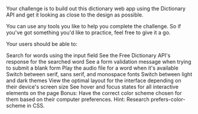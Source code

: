Your challenge is to build out this dictionary web app using the Dictionary API and get it looking as close to the design as possible.

You can use any tools you like to help you complete the challenge. So if you've got something you'd like to practice, feel free to give it a go.

Your users should be able to:

Search for words using the input field
See the Free Dictionary API's response for the searched word
See a form validation message when trying to submit a blank form
Play the audio file for a word when it's available
Switch between serif, sans serif, and monospace fonts
Switch between light and dark themes
View the optimal layout for the interface depending on their device's screen size
See hover and focus states for all interactive elements on the page
Bonus: Have the correct color scheme chosen for them based on their computer preferences. Hint: Research prefers-color-scheme in CSS.
